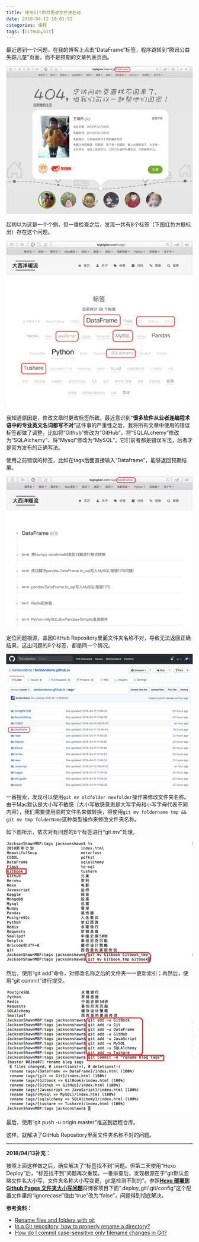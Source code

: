 ```yaml
---
title: 使用Git命令更改文件夹名称
date: 2018-04-12 10:01:52
categories: 编程
tags: [GitHub,Git]
---
```


最近遇到一个问题，在我的博客上点击“DataFrame”标签，程序跳转到“腾讯公益失踪儿童”页面，而不是预期的文章列表页面。

![Tencent lost child page](git-rename-file-folder/tencent_lost_child_404.jpg)

起初以为这是一个个例，但一番检查之后，发现一共有8个标签（下图红色方框标出）存在这个问题。

<!--more-->

![all 404 blog tags](git-rename-file-folder/blog_tags_all_404.jpg)

我知道原因是，修改文章时更改标签所致。最近意识到“**很多软件从业者连编程术语中的专业英文名词都写不对**”这件事的严重性之后，我将所有文章中使用的错误标签都做了调整，比如将“Github”修改为“GitHub”、将“SQLALchemy”修改为“SQLAlchemy”、将“Mysql”修改为“MySQL”。它们前者都是错误写法，后者才是官方发布的正确写法。

使用之前错误的标签，比如在tags后面直接输入“Dataframe”，能够返回预期结果。

![correct tag](git-rename-file-folder/blog_tags_Dataframe.jpg)

定位问题根源，盖因GitHub Repository里面文件夹名称不对，导致无法返回正确结果，这出问题的8个标签，都是同一个情况。

![GitHub page blog tags](git-rename-file-folder/github_blog_tags_Dataframe.jpg)

一番搜索，发现可以使用`git mv oldfolder newfolder`操作来修改文件夹名称。由于Mac默认是大小写不敏感（大小写敏感意思是大写字母和小写字母代表不同内容），我们需要使用临时文件名来做转换，得使用`git mv foldername tmp && git mv tmp folderName`这种类型操作来修改文件夹名称。

如下图所示，依次对有问题的8个标签进行“git mv”处理。

![Git mv command](git-rename-file-folder/git_mv_foldername.jpg)

然后，使用“git add”命令，对修改名称之后的文件夹一一更新索引；再然后，使用“git commit”进行提交。

![Git add command](git-rename-file-folder/git_add_command.jpg)

最后，使用“git push -u origin master”推送到远程仓库。

这样，就解决了GitHub Repository里面文件夹名称不对的问题。

------

**2018/04/13补充：**

按照上面这样做之后，确实解决了“标签找不到”问题。但第二天使用“Hexo Deploy”后，“标签找不到”问题再次重现。一番排查后，发现根源在于“git默认忽略文件名大小写，文件夹名称大小写变更，git是检测不到的”。参照[**Hexo 部署到 Github Pages 文件夹大小写问题**](http://1mhz.me/2015/hexo-deploy-case-sensitive/)将博客项目下面“.deploy_git/.git/config”这个配置文件里的“ignorecase”值由“true”改为“false”，问题得到彻底解决。

**参考资料：**

- [Rename files and folders with git](https://www.patrick-wied.at/blog/rename-files-and-folders-with-git)
- [In a Git repository, how to properly rename a directory?](https://stackoverflow.com/questions/11183788/in-a-git-repository-how-to-properly-rename-a-directory)
- [How do I commit case-sensitive only filename changes in Git?](https://stackoverflow.com/questions/17683458/how-do-i-commit-case-sensitive-only-filename-changes-in-git)

